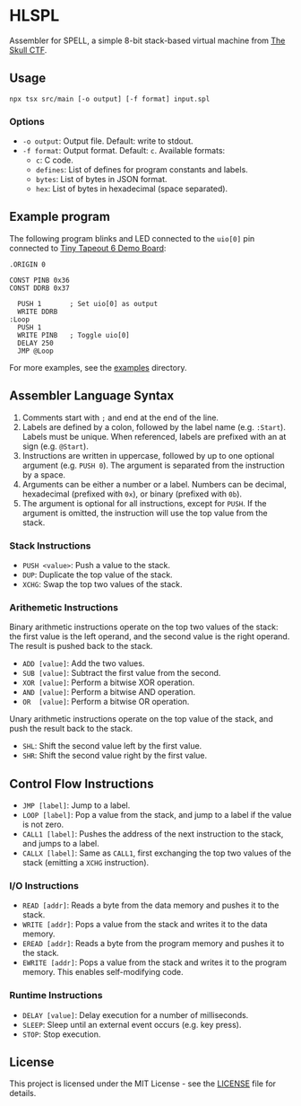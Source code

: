 # HLSPL

Assembler for SPELL, a simple 8-bit stack-based virtual machine from [The Skull CTF](https://skullctf.com/).

## Usage

```shell
npx tsx src/main [-o output] [-f format] input.spl
```

### Options

- `-o output`: Output file. Default: write to stdout.
- `-f format`: Output format. Default: `c`. Available formats:
  - `c`: C code.
  - `defines`: List of defines for program constants and labels.
  - `bytes`: List of bytes in JSON format.
  - `hex`: List of bytes in hexadecimal (space separated).

## Example program

The following program blinks and LED connected to the `uio[0]` pin connected to [Tiny Tapeout 6 Demo Board](https://tinytapeout.com/runs/tt06):

```
.ORIGIN 0

CONST PINB 0x36
CONST DDRB 0x37

  PUSH 1       ; Set uio[0] as output
  WRITE DDRB
:Loop
  PUSH 1
  WRITE PINB   ; Toggle uio[0]
  DELAY 250
  JMP @Loop
```

For more examples, see the [examples](examples/) directory.

## Assembler Language Syntax

1. Comments start with `;` and end at the end of the line.
2. Labels are defined by a colon, followed by the label name (e.g. `:Start`). Labels must be unique. When referenced, labels are prefixed with an at sign (e.g. `@Start`).
3. Instructions are written in uppercase, followed by up to one optional argument (e.g. `PUSH 0`). The argument is separated from the instruction by a space.
4. Arguments can be either a number or a label. Numbers can be decimal, hexadecimal (prefixed with `0x`), or binary (prefixed with `0b`).
5. The argument is optional for all instructions, except for `PUSH`. If the argument is omitted, the instruction will use the top value from the stack.

### Stack Instructions

- `PUSH <value>`: Push a value to the stack.
- `DUP`: Duplicate the top value of the stack.
- `XCHG`: Swap the top two values of the stack.

### Arithemetic Instructions

Binary arithmetic instructions operate on the top two values of the stack: the first value is the left operand, and the second value is the right operand. The result is pushed back to the stack.

- `ADD [value]`: Add the two values.
- `SUB [value]`: Subtract the first value from the second.
- `XOR [value]`: Perform a bitwise XOR operation.
- `AND [value]`: Perform a bitwise AND operation.
- `OR  [value]`: Perform a bitwise OR operation.

Unary arithmetic instructions operate on the top value of the stack, and push the result back to the stack.

- `SHL`: Shift the second value left by the first value.
- `SHR`: Shift the second value right by the first value.


## Control Flow Instructions

- `JMP [label]`: Jump to a label.
- `LOOP [label]`: Pop a value from the stack, and jump to a label if the value is not zero.
- `CALL1 [label]`: Pushes the address of the next instruction to the stack, and jumps to a label.
- `CALLX [label]`: Same as `CALL1`, first exchanging the top two values of the stack (emitting a `XCHG` instruction).

### I/O Instructions

- `READ [addr]`: Reads a byte from the data memory and pushes it to the stack.
- `WRITE [addr]`: Pops a value from the stack and writes it to the data memory.
- `EREAD [addr]`: Reads a byte from the program memory and pushes it to the stack.  
- `EWRITE [addr]`: Pops a value from the stack and writes it to the program memory. This enables self-modifying code.

### Runtime Instructions

- `DELAY [value]`: Delay execution for a number of milliseconds.
- `SLEEP`: Sleep until an external event occurs (e.g. key press).
- `STOP`: Stop execution.

## License

This project is licensed under the MIT License - see the [LICENSE](LICENSE) file for details.
